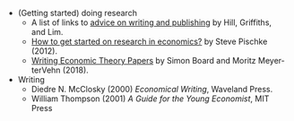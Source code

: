

- (Getting started) doing research 
	- A list of links to [advice on writing and publishing](http://www.principlesofeconometrics.com/poe4/writing/writing.htm) by Hill, Griffiths, and Lim. 
	- [How to get started on research in economics?](https://econ.lse.ac.uk/staff/spischke/phds/get_started.pdf) by Steve Pischke (2012). 
	- [Writing Economic Theory Papers](http://www.econ.ucla.edu/sboard/teaching/WritingEconomicTheory.pdf) by Simon Board and Moritz Meyer-terVehn (2018). 
- Writing 
	- Diedre N. McClosky (2000) _Economical Writing_, Waveland Press.
	- William Thompson (2001) _A Guide for the Young Economist_, MIT Press
